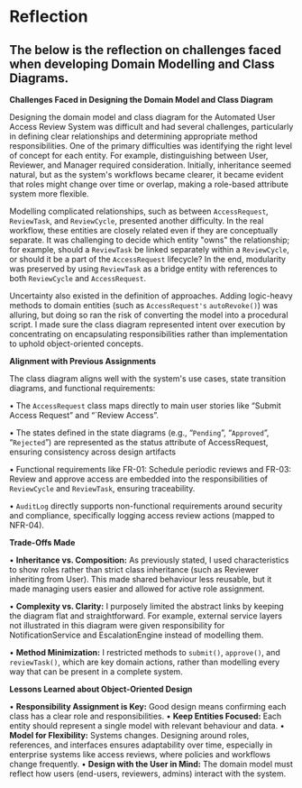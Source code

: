 # Reflection

## The below is the reflection on challenges faced when developing Domain Modelling and Class Diagrams.

**Challenges Faced in Designing the Domain Model and Class Diagram**

Designing the domain model and class diagram for the Automated User Access Review System was difficult and had several challenges, particularly in defining clear relationships and determining appropriate method responsibilities.
One of the primary difficulties was identifying the right level of concept for each entity. For example, distinguishing between User, Reviewer, and Manager required consideration. Initially, inheritance seemed natural, but as the system's workflows became clearer, it became evident that roles might change over time or overlap, making a role-based attribute system more flexible.

Modelling complicated relationships, such as between `AccessRequest`, `ReviewTask`, and `ReviewCycle`, presented another difficulty. In the real workflow, these entities are closely related even if they are conceptually separate. It was challenging to decide which entity "owns" the relationship; for example, should a `ReviewTask` be linked separately within a `ReviewCycle`, or should it be a part of the `AccessRequest` lifecycle? In the end, modularity was preserved by using `ReviewTask` as a bridge entity with references to both `ReviewCycle` and `AccessRequest`.

Uncertainty also existed in the definition of approaches. Adding logic-heavy methods to domain entities (such as `AccessRequest's` `autoRevoke()`) was alluring, but doing so ran the risk of converting the model into a procedural script. I made sure the class diagram represented intent over execution by concentrating on encapsulating responsibilities rather than implementation to uphold object-oriented concepts.

**Alignment with Previous Assignments**
   
The class diagram aligns well with the system's use cases, state transition diagrams, and functional requirements:

•	The `AccessRequest` class maps directly to main user stories like “Submit Access Request” and “`Review Access”.

•	The states defined in the state diagrams (e.g., “`Pending`”, “`Approved`”, “`Rejected`”) are represented as the status attribute of AccessRequest, ensuring consistency across design artifacts

•	Functional requirements like FR-01: Schedule periodic reviews and FR-03: Review and approve access are embedded into the responsibilities of `ReviewCycle` and `ReviewTask`, ensuring traceability.

•	`AuditLog` directly supports non-functional requirements around security and compliance, specifically logging access review actions (mapped to NFR-04).

**Trade-Offs Made**

• **Inheritance vs. Composition:** As previously stated, I used characteristics to show roles rather than strict class inheritance (such as Reviewer inheriting from User). This made shared behaviour less reusable, but it made managing users easier and allowed for active role assignment.

•	**Complexity vs. Clarity:** I purposely limited the abstract links by keeping the diagram flat and straightforward. For example, external service layers not illustrated in this diagram were given responsibility for NotificationService and EscalationEngine instead of modelling them.

•	**Method Minimization:**	I restricted methods to `submit()`, `approve()`, and `reviewTask()`, which are key domain actions, rather than modelling every way that can be present in a complete system. 

**Lessons Learned about Object-Oriented Design**

•	**Responsibility Assignment is Key:** Good design means confirming each class has a clear role and responsibilities. 
•	**Keep Entities Focused:** Each entity should represent a single model with relevant behaviour and data.
•	**Model for Flexibility:** Systems changes. Designing around roles, references, and interfaces ensures adaptability over time, especially in enterprise systems like access reviews, where policies and workflows change frequently.
•	**Design with the User in Mind:** The domain model must reflect how users (end-users, reviewers, admins) interact with the system. 
